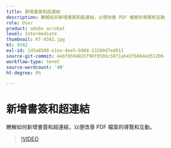 ```yaml
---
title: 新增書簽和超連結
description: 瞭解如何新增書簽和超連結，以便改善 PDF 檔案的導覽和互動
role: User
product: adobe acrobat
level: Intermediate
thumbnail: KT-9342.jpg
kt: 9342
exl-id: 1d3a8588-e1ee-4ee5-b968-23200d7ed011
source-git-commit: 4ebf9594025f98f0505c58f1ab43fb864ed51206
workflow-type: tm+mt
source-wordcount: '40'
ht-degree: 0%

---
```


# 新增書簽和超連結

瞭解如何新增書簽和超連結，以便改善 PDF 檔案的導覽和互動。

>[!VIDEO](https://video.tv.adobe.com/v/340837?quality=12&learn=on&hidetitle=true)

